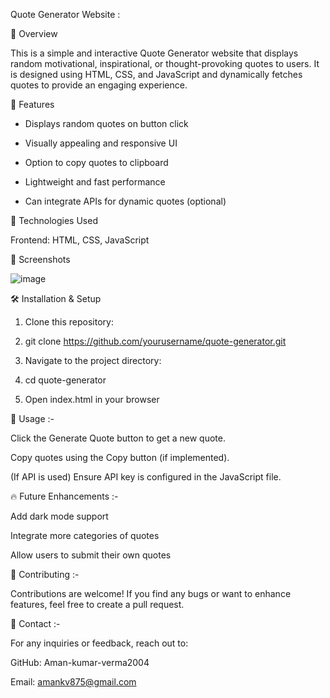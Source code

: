 Quote Generator Website : 

🌟 Overview

  This is a simple and interactive Quote Generator website that displays random motivational, inspirational, or thought-provoking quotes to users. It is designed using HTML, CSS, and JavaScript and dynamically fetches quotes to provide an engaging experience.

🎯 Features

 - Displays random quotes on button click

 - Visually appealing and responsive UI

 - Option to copy quotes to clipboard

 - Lightweight and fast performance

 - Can integrate APIs for dynamic quotes (optional)

🚀 Technologies Used

  Frontend: HTML, CSS, JavaScript

📸 Screenshots

![image](https://github.com/user-attachments/assets/f36e4a38-b18c-4c40-a853-e4f6446859b4)


🛠️ Installation & Setup

  1) Clone this repository:

  2) git clone https://github.com/yourusername/quote-generator.git

  3) Navigate to the project directory:

  4) cd quote-generator

  5) Open index.html in your browser

📌 Usage :-

  Click the Generate Quote button to get a new quote.

  Copy quotes using the Copy button (if implemented).

  (If API is used) Ensure API key is configured in the JavaScript file.

🔥 Future Enhancements :-

  Add dark mode support

  Integrate more categories of quotes

  Allow users to submit their own quotes

🤝 Contributing :-

  Contributions are welcome! If you find any bugs or want to enhance features, feel free to create a pull request.


💬 Contact :-

  For any inquiries or feedback, reach out to:

  GitHub: Aman-kumar-verma2004

  Email: amankv875@gmail.com
